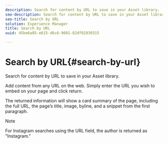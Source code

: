 ```yaml
---
description: Search for content by URL to save in your Asset library.
seo-description: Search for content by URL to save in your Asset library.
seo-title: Search by URL
solution: Experience Manager
title: Search by URL
uuid: 45be6a85-e615-46c6-9601-82df02839315

---
```


# Search by URL{#search-by-url}

Search for content by URL to save in your Asset library.

Add content from any URL on the web. Simply enter the URL you wish to embed on your page and click return.

The returned information will show a card summary of the page, including the full URL, the page’s title, image, byline, and a snippet from the first paragraph.

>[!NOTE]
>
>For Instagram searches using the URL field, the author is returned as "Instagram."

